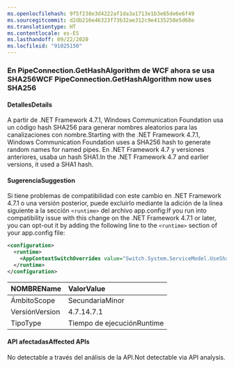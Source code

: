 ```yaml
---
ms.openlocfilehash: 9f5f238e3d4222af1da3a1713e1b3e65de6e6f49
ms.sourcegitcommit: d2db216e46323f73b32ae312c9e4135258e5d68e
ms.translationtype: HT
ms.contentlocale: es-ES
ms.lasthandoff: 09/22/2020
ms.locfileid: "91025150"
---
```

### <a name="wcf-pipeconnectiongethashalgorithm-now-uses-sha256"></a><span data-ttu-id="b2c50-101">En PipeConnection.GetHashAlgorithm de WCF ahora se usa SHA256</span><span class="sxs-lookup"><span data-stu-id="b2c50-101">WCF PipeConnection.GetHashAlgorithm now uses SHA256</span></span>

#### <a name="details"></a><span data-ttu-id="b2c50-102">Detalles</span><span class="sxs-lookup"><span data-stu-id="b2c50-102">Details</span></span>

<span data-ttu-id="b2c50-103">A partir de .NET Framework 4.7.1, Windows Communication Foundation usa un código hash SHA256 para generar nombres aleatorios para las canalizaciones con nombre.</span><span class="sxs-lookup"><span data-stu-id="b2c50-103">Starting with the .NET Framework 4.7.1, Windows Communication Foundation uses a SHA256 hash to generate random names for named pipes.</span></span> <span data-ttu-id="b2c50-104">En .NET Framework 4.7 y versiones anteriores, usaba un hash SHA1.</span><span class="sxs-lookup"><span data-stu-id="b2c50-104">In the .NET Framework 4.7 and earlier versions, it used a SHA1 hash.</span></span>

#### <a name="suggestion"></a><span data-ttu-id="b2c50-105">Sugerencia</span><span class="sxs-lookup"><span data-stu-id="b2c50-105">Suggestion</span></span>

<span data-ttu-id="b2c50-106">Si tiene problemas de compatibilidad con este cambio en .NET Framework 4.7.1 o una versión posterior, puede excluirlo mediante la adición de la línea siguiente a la sección `<runtime>` del archivo app.config:</span><span class="sxs-lookup"><span data-stu-id="b2c50-106">If you run into compatibility issue with this change on the .NET Framework 4.7.1 or later, you can opt-out it by adding the following line to the `<runtime>` section of your app.config file:</span></span>

```xml
<configuration>
  <runtime>
    <AppContextSwitchOverrides value="Switch.System.ServiceModel.UseSha1InPipeConnectionGetHashAlgorithm=true" />
  </runtime>
</configuration>
```

| <span data-ttu-id="b2c50-107">NOMBRE</span><span class="sxs-lookup"><span data-stu-id="b2c50-107">Name</span></span>    | <span data-ttu-id="b2c50-108">Valor</span><span class="sxs-lookup"><span data-stu-id="b2c50-108">Value</span></span>   |
|:--------|:--------|
| <span data-ttu-id="b2c50-109">Ámbito</span><span class="sxs-lookup"><span data-stu-id="b2c50-109">Scope</span></span>   | <span data-ttu-id="b2c50-110">Secundaria</span><span class="sxs-lookup"><span data-stu-id="b2c50-110">Minor</span></span>   |
| <span data-ttu-id="b2c50-111">Versión</span><span class="sxs-lookup"><span data-stu-id="b2c50-111">Version</span></span> | <span data-ttu-id="b2c50-112">4.7.1</span><span class="sxs-lookup"><span data-stu-id="b2c50-112">4.7.1</span></span>   |
| <span data-ttu-id="b2c50-113">Tipo</span><span class="sxs-lookup"><span data-stu-id="b2c50-113">Type</span></span>    | <span data-ttu-id="b2c50-114">Tiempo de ejecución</span><span class="sxs-lookup"><span data-stu-id="b2c50-114">Runtime</span></span> |

#### <a name="affected-apis"></a><span data-ttu-id="b2c50-115">API afectadas</span><span class="sxs-lookup"><span data-stu-id="b2c50-115">Affected APIs</span></span>

<span data-ttu-id="b2c50-116">No detectable a través del análisis de la API.</span><span class="sxs-lookup"><span data-stu-id="b2c50-116">Not detectable via API analysis.</span></span>

<!--

#### Affected APIs

Not detectable via API analysis.

-->
